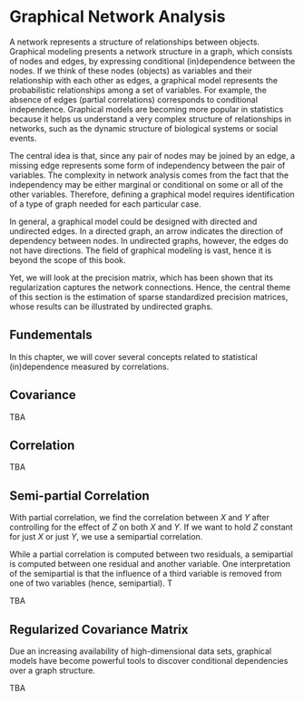 
# Graphical Network Analysis

  
A network represents a structure of relationships between objects. Graphical modeling presents a network structure in a graph, which consists of nodes and edges, by expressing conditional (in)dependence between the nodes. If we think of these nodes (objects) as variables and their relationship with each other as edges, a graphical model represents the probabilistic relationships among a set of variables. For example, the absence of edges (partial correlations) corresponds to conditional independence. Graphical models are becoming more popular in statistics because it helps us understand a very complex structure of relationships in networks, such as the dynamic structure of biological systems or social events.  

The central idea is that, since any pair of nodes may be joined by an edge, a missing edge represents some form of independency between the pair of variables. The complexity in network analysis comes from the fact that the independency may be either marginal or conditional on some or all of the other variables.  Therefore, defining a graphical model requires identification of a type of graph needed for each particular case.

In general, a graphical model could be designed with directed and undirected edges. In a directed graph, an arrow indicates the direction of dependency between nodes. In undirected graphs, however, the edges do not have directions.  The field of graphical modeling is vast, hence it is beyond the scope of this book. 

Yet, we will look at the precision matrix, which has been shown that its regularization captures the network connections.  Hence, the central theme of this section is the estimation of sparse standardized precision matrices, whose results can be illustrated by undirected graphs.

## Fundementals

In this chapter, we will cover several concepts related to statistical (in)dependence measured by correlations.

## Covariance

TBA

## Correlation

TBA
## Semi-partial Correlation

With partial correlation, we find the correlation between $X$ and $Y$ after controlling for the effect of $Z$ on both $X$ and $Y$. If we want to hold $Z$ constant for just $X$ or just $Y$, we use a semipartial correlation.
  
While a partial correlation is computed between two residuals, a semipartial is computed between one residual and another variable. One interpretation of the semipartial is that the influence of a third variable is removed from one of two variables (hence, semipartial). T

TBA
  

## Regularized Covariance Matrix

Due an increasing availability of high-dimensional data sets, graphical models have become powerful tools to discover conditional dependencies over a graph structure.


 TBA

